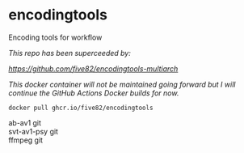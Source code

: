 # encodingtools
Encoding tools for workflow

*This repo has been superceeded by:*

*https://github.com/five82/encodingtools-multiarch*

*This docker container will not be maintained going forward but I will continue the GitHub Actions Docker builds for now.*

`docker pull ghcr.io/five82/encodingtools`

ab-av1 git \
svt-av1-psy git \
ffmpeg git
